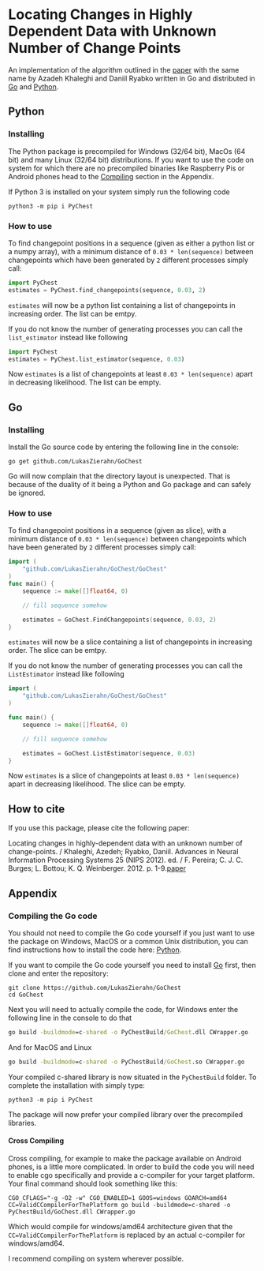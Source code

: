 # Locating Changes in Highly Dependent Data with Unknown Number of Change Points

An implementation of the algorithm outlined in the [paper](http://www.research.lancs.ac.uk/portal/en/publications/locating-changes-in-highlydependent-data-with-an-unknown-number-of-changepoints(d3d73e50-1c3d-46b0-9a3b-7516f76c74b3).html) with the same name by Azadeh Khaleghi and Daniil Ryabko written in Go and distributed in [Go](#go) and [Python](#python).


## Python
### Installing

The Python package is precompiled for Windows (32/64 bit), MacOs (64 bit) and many Linux (32/64 bit) distributions. If you want to use the code on system for which there are no precompiled binaries like Raspberry Pis or Android phones head to the [Compiling](#compiling-the-go-code) section in the Appendix.

If Python 3 is installed on your system simply run the following code

```
python3 -m pip i PyChest
```

### How to use

To find changepoint positions in a sequence (given as either a python list or a numpy array), with a minimum distance of `0.03 * len(sequence)` between changepoints which have been generated by `2` different processes simply call:

```Python
import PyChest
estimates = PyChest.find_changepoints(sequence, 0.03, 2)
```

`estimates` will now be a python list containing a list of changepoints in increasing order. The list can be emtpy. 

If you do not know the number of generating processes you can call the `list_estimator` instead like following

```Python
import PyChest
estimates = PyChest.list_estimator(sequence, 0.03)
```

Now `estimates` is a list of changepoints at least `0.03 * len(sequence)` apart in decreasing likelihood. The list can be empty. 

## Go
### Installing
Install the Go source code by entering the following line in the console:
```
go get github.com/LukasZierahn/GoChest
```

Go will now complain that the directory layout is unexpected. That is because of the duality of it being a Python and Go package and can safely be ignored.

### How to use
 
 To find changepoint positions in a sequence (given as slice), with a minimum distance of `0.03 * len(sequence)` between changepoints which have been generated by `2` different processes simply call:

```go
import (
    "github.com/LukasZierahn/GoChest/GoChest"
)
func main() {
	sequence := make([]float64, 0)

    // fill sequence somehow

    estimates = GoChest.FindChangepoints(sequence, 0.03, 2)
}
```

`estimates` will now be a slice containing a list of changepoints in increasing order. The slice can be emtpy. 

If you do not know the number of generating processes you can call the `ListEstimator` instead like following

```go
import (
    "github.com/LukasZierahn/GoChest/GoChest"
)

func main() {
	sequence := make([]float64, 0)

    // fill sequence somehow

    estimates = GoChest.ListEstimator(sequence, 0.03)
}
```

Now `estimates` is a slice of changepoints at least `0.03 * len(sequence)` apart in decreasing likelihood. The slice can be empty. 


## How to cite

If you use this package, please cite the following paper:

Locating changes in highly-dependent data with an unknown number of change-points. / Khaleghi, Azedeh; Ryabko, Daniil. Advances in Neural Information Processing Systems 25 (NIPS 2012). ed. / F. Pereira; C. J. C. Burges; L. Bottou; K. Q. Weinberger. 2012. p. 1-9.[paper](http://www.research.lancs.ac.uk/portal/en/publications/locating-changes-in-highlydependent-data-with-an-unknown-number-of-changepoints(d3d73e50-1c3d-46b0-9a3b-7516f76c74b3).html)

## Appendix
### Compiling the Go code
You should not need to compile the Go code yourself if you just want to use the package on Windows, MacOS or a common Unix distribution, you can find instructions how to install the code here: [Python](#python).

If you want to compile the Go code yourself you need to install [Go](https://golang.org/) first, then clone and enter the repository:
```
git clone https://github.com/LukasZierahn/GoChest
cd GoChest
```

Next you will need to actually compile the code, for Windows enter the following line in the console to do that
```bat
go build -buildmode=c-shared -o PyChestBuild/GoChest.dll CWrapper.go
```
And for MacOS and Linux
```bat
go build -buildmode=c-shared -o PyChestBuild/GoChest.so CWrapper.go
```

Your compiled c-shared library is now situated in the `PyChestBuild` folder. To complete the installation with simply type:

```
python3 -m pip i PyChest
```

The package will now prefer your compiled library over the precompiled libraries.

#### Cross Compiling
Cross compiling, for example to make the package available on Android phones, is a little more complicated. In order to build the code you will need to enable cgo specifically and provide a c-compiler for your target platform. Your final command should look something like this:
```
CGO_CFLAGS="-g -O2 -w" CGO_ENABLED=1 GOOS=windows GOARCH=amd64 CC=ValidCCompilerForThePlatform go build -buildmode=c-shared -o PyChestBuild/GoChest.dll CWrapper.go
```
Which would compile for windows/amd64 architecture given that the `CC=ValidCCompilerForThePlatform` is replaced by an actual c-compiler for windows/amd64.

I recommend compiling on system wherever possible.